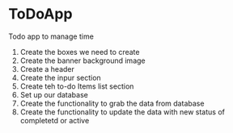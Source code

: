 # ToDoApp
Todo app to manage time


1. Create the boxes we need to create
2. Create the banner background image
3. Create a header
4. Create the inpur section
5. Create teh to-do Items list section
6. Set up our database
7. Create the functionality to grab the data from database
8. Create the functionality to update the data with new status of completetd or active
